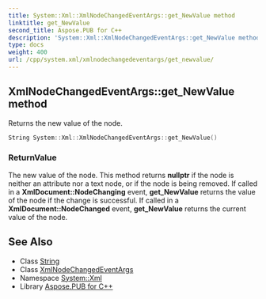 ```yaml
---
title: System::Xml::XmlNodeChangedEventArgs::get_NewValue method
linktitle: get_NewValue
second_title: Aspose.PUB for C++
description: 'System::Xml::XmlNodeChangedEventArgs::get_NewValue method. Returns the new value of the node in C++.'
type: docs
weight: 400
url: /cpp/system.xml/xmlnodechangedeventargs/get_newvalue/
---
```

## XmlNodeChangedEventArgs::get_NewValue method


Returns the new value of the node.

```cpp
String System::Xml::XmlNodeChangedEventArgs::get_NewValue()
```


### ReturnValue

The new value of the node. This method returns **nullptr** if the node is neither an attribute nor a text node, or if the node is being removed. If called in a **XmlDocument::NodeChanging** event, **get_NewValue** returns the value of the node if the change is successful. If called in a **XmlDocument::NodeChanged** event, **get_NewValue** returns the current value of the node.

## See Also

* Class [String](../../../system/string/)
* Class [XmlNodeChangedEventArgs](../)
* Namespace [System::Xml](../../)
* Library [Aspose.PUB for C++](../../../)
